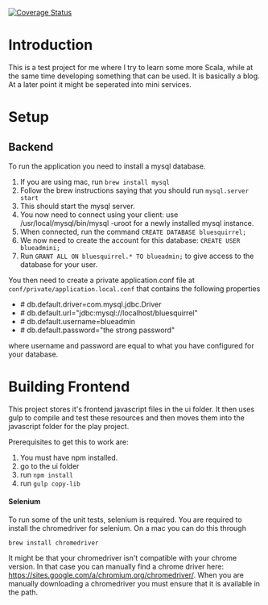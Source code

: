 [![Coverage Status](https://coveralls.io/repos/github/ruffythepirate/blue-squirrel/badge.svg?branch=master)](https://coveralls.io/github/ruffythepirate/blue-squirrel?branch=master)

# Introduction

This is a test project for me where I try to learn some more Scala, while at the same time developing something that can be used. It is basically a blog. At a later point it might be seperated into mini services.

# Setup

## Backend

To run the application you need to install a mysql database.

1. If you are using mac, run `brew install mysql`
2. Follow the brew instructions saying that you should run `mysql.server start`
3. This should start the mysql server.
4. You now need to connect using your client: use /usr/local/mysql/bin/mysql -uroot  for a newly installed mysql instance.
5. When connected, run the command `CREATE DATABASE bluesquirrel;`
6. We now need to create the account for this database: `CREATE USER blueadmini;`
7. Run `GRANT ALL ON bluesquirrel.* TO blueadmin;` to give access to the database for your user.

You then need to create a private application.conf file at `conf/private/application.local.conf` that contains the following properties
* \# db.default.driver=com.mysql.jdbc.Driver
* \# db.default.url="jdbc:mysql://localhost/bluesquirrel"
* \# db.default.username=blueadmin
* \# db.default.password="the strong password"

where username and password are equal to what you have configured for your database.


# Building Frontend

This project stores it's frontend javascript files in the ui folder. It then uses gulp to compile and test these resources and then moves them into the javascript folder for the play project.

Prerequisites to get this to work are:

1. You must have npm installed.
2. go to the ui folder
3. run `npm install`
4. run `gulp copy-lib`


#### Selenium
To run some of the unit tests, selenium is required. You are required to install the chromedriver for selenium. On a mac you can do this through 

    brew install chromedriver

It might be that your chromedriver isn't compatible with your chrome version. In that case you can manually find a chrome driver here: https://sites.google.com/a/chromium.org/chromedriver/.
When you are manually downloading a chromedriver you must ensure that it is available in the path.



